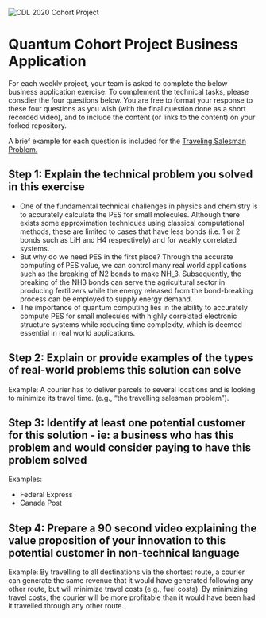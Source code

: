 ![CDL 2020 Cohort Project](../figures/CDL_logo.jpg)
# Quantum Cohort Project Business Application

For each weekly project, your team is asked to complete the below business application exercise.
To complement the technical tasks, please consdier the four questions below.
You are free to format your response to these four questions as you wish (with the final question done as a short recorded video), and to include
the content (or links to the content) on your forked repository.

A brief example for each question is included for the 
[Traveling Salesman Problem.](https://en.wikipedia.org/wiki/Travelling_salesman_problem)

## Step 1: Explain the technical problem you solved in this exercise

-	One of the fundamental technical challenges in physics and chemistry is to accurately calculate the PES for small molecules. Although there exists some approximation techniques using classical computational methods, these are limited to cases that have less bonds (i.e. 1 or 2 bonds such as LiH and H4 respectively) and for weakly correlated systems. 
-	But why do we need PES in the first place? Through the accurate computing of PES value, we can control many real world applications such as the breaking of N2 bonds to make NH_3. Subsequently, the breaking of the NH3 bonds can serve the agricultural sector in producing fertilizers while the energy released from the bond-breaking process can be employed to supply energy demand. 
-	The importance of quantum computing lies in the ability to accurately compute PES for small molecules with highly correlated electronic structure systems while reducing time complexity, which is deemed essential in real world applications. 


## Step 2: Explain or provide examples of the types of real-world problems this solution can solve

Example: A courier has to deliver parcels to several locations and is looking to minimize its travel time. (e.g., “the travelling salesman problem”).

## Step 3: Identify at least one potential customer for this solution - ie: a business who has this problem and would consider paying to have this problem solved

Examples: 
- Federal Express
- Canada Post

## Step 4: Prepare a 90 second video explaining the value proposition of your innovation to this potential customer in non-technical language

Example: By travelling to all destinations via the shortest route, a courier can generate the same revenue that it would have generated following any other route, but will minimize travel costs (e.g., fuel costs). By minimizing travel costs, the courier will be more profitable than it would have been had it travelled through any other route.
